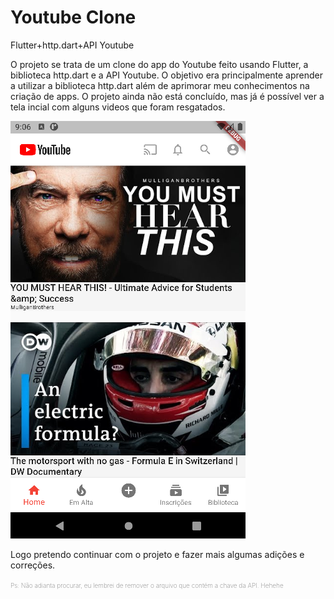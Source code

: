 # Youtube Clone

Flutter+http.dart+API Youtube 

O projeto se trata de um clone do app do Youtube feito usando Flutter, a biblioteca http.dart e a API Youtube. O objetivo era principalmente aprender a utilizar a biblioteca http.dart além de aprimorar meu conhecimentos na criação de apps. O projeto ainda não está concluído, mas já é possível ver a tela incial com alguns videos que foram resgatados. 


![Tela inicial clone Youtube](assets/images/README/print.png?raw=true "Employee Data title")

Logo pretendo continuar com o projeto e fazer mais algumas adições e correções.

<span style="color:grey;font-weight:200;font-size:10px"> 
Ps: Não adianta procurar, eu lembrei de remover o arquivo que contém a chave da API. Hehehe
</span>

